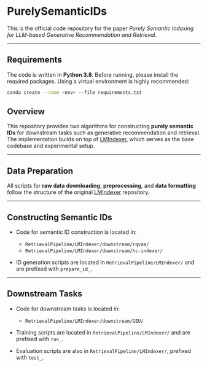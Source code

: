 # PurelySemanticIDs

This is the official code repository for the paper _Purely Semantic Indexing for LLM-based Generative Recommendation and Retrieval_.

---

## Requirements

The code is written in **Python 3.8**. Before running, please install the required packages. Using a virtual environment is highly recommended:

```bash
conda create --name <env> --file requirements.txt
```

## Overview

This repository provides two algorithms for constructing **purely semantic IDs** for downstream tasks such as generative recommendation and retrieval.  
The implementation builds on top of [LMIndexer](https://github.com/PeterGriffinJin/LMIndexer), which serves as the base codebase and experimental setup.

---

## Data Preparation

All scripts for **raw data downloading**, **preprocessing**, and **data formatting** follow the structure of the original [LMIndexer](https://github.com/PeterGriffinJin/LMIndexer) repository.

---

## Constructing Semantic IDs

- Code for semantic ID construction is located in:
  - `RetrievalPipeline/LMIndexer/downstream/rqvae/`
  - `RetrievalPipeline/LMIndexer/downstream/hc-indexer/`

- ID generation scripts are located in `RetrievalPipeline/LMIndexer/` and are prefixed with `prepare_id_`.

---

## Downstream Tasks

- Code for downstream tasks is located in:
  - `RetrievalPipeline/LMIndexer/downstream/GEU/`

- Training scripts are located in `RetrievalPipeline/LMIndexer/` and are prefixed with `run_`.

- Evaluation scripts are also in `RetrievalPipeline/LMIndexer/`, prefixed with `test_`.